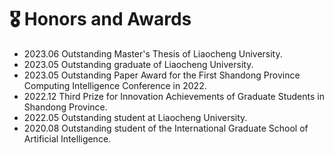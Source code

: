 <h1>🎖️ Honors and Awards</h1>
<ul>
    <li>
        2023.06 Outstanding Master's Thesis of Liaocheng University.
    </li>
    <li>
        2023.05 Outstanding graduate of Liaocheng University.
    </li>
    <li>
        2023.05 Outstanding Paper Award for the First Shandong Province Computing Intelligence Conference in 2022.
    </li>
    <li>
        2022.12 Third Prize for Innovation Achievements of Graduate Students in Shandong Province.
    </li>
    <li>
        2022.05 Outstanding student at Liaocheng University.
    </li>
    <li>
        2020.08 Outstanding student of the International Graduate School of Artificial Intelligence. 
    </li>
</ul>

